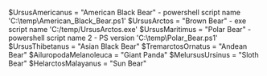 $UrsusAmericanus = "American Black Bear" - powershell script name 'C:\temp\American_Black_Bear.ps1'
$UrsusArctos = "Brown Bear" - exe script name 'C:/temp/UrsusArctos.exe'
$UrsusMaritimus = "Polar Bear" - powershell script name 2 - PS version 'C:\temp\Polar_Bear.ps1'
$UrsusThibetanus = "Asian Black Bear"
$TremarctosOrnatus = "Andean Bear"
$AiluropodaMelanoleuca = "Giant Panda"
$MelursusUrsinus = "Sloth Bear"
$HelarctosMalayanus = "Sun Bear"

